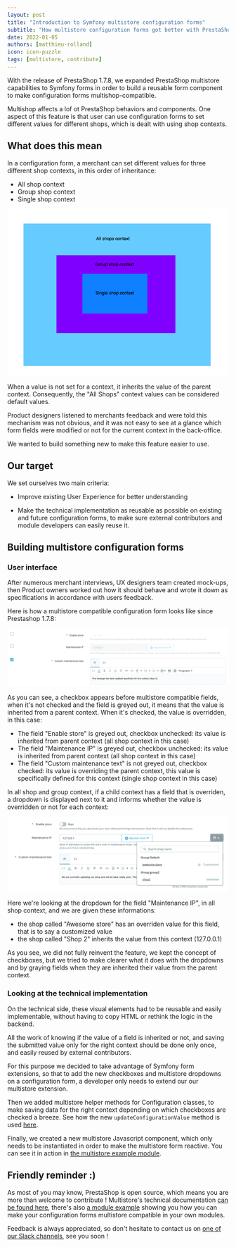 ```yaml
---
layout: post
title: "Introduction to Symfony multistore configuration forms"
subtitle: "How multistore configuration forms got better with PrestaShop 1.7.8"
date: 2022-01-05 
authors: [matthieu-rolland]
icon: icon-puzzle
tags: [multistore, contribute]
---
```


With the release of PrestaShop 1.7.8, we expanded PrestaShop multistore capabilities to Symfony forms in order to build a reusable form component to make configuration forms multishop-compatible.

Multishop affects a lof ot PrestaShop behaviors and components. One aspect of this feature is that user can use configuration forms to set different values for different shops, which is dealt with using shop contexts.

## What does this mean

In a configuration form, a merchant can set different values for three different shop contexts, in this order of inheritance:

- All shop context
- Group shop context
- Single shop context

![Shop contexts](/assets/images/2022/01/shopcontexts.png)

When a value is not set for a context, it inherits the value of the parent context. Consequently, the "All Shops" context values can be considered default values.

Product designers listened to merchants feedback and were told this mechanism was not obvious, and it was not easy to see at a glance which form fields were modified or not for the current context in the back-office.

We wanted to build something new to make this feature easier to use.

## Our target

We set ourselves two main criteria:

- Improve existing User Experience for better understanding

- Make the technical implementation as reusable as possible on existing and future configuration forms, to make sure external contributors and module developers can easily reuse it.

## Building multistore configuration forms

### User interface

After numerous merchant interviews, UX designers team created mock-ups, then Product owners worked out how it should behave and wrote it down as specifications in accordance with users feedback. 

Here is how a multistore compatible configuration form looks like since Prestashop 1.7.8:

![Shop contexts](/assets/images/2022/01/checkbox.png)

As you can see, a checkbox appears before multistore compatible fields, when it's not checked and the field is greyed out, it means that the value is inherited from a parent context. When it's checked, the value is overridden, in this case:

- The field "Enable store" is greyed out, checkbox unchecked: its value is inherited from parent context (all shop context in this case)
- The field "Maintenance IP" is greyed out, checkbox unchecked: its value is inherited from parent context (all shop context in this case)
- The field "Custom maintenance text" is not greyed out, checkbox checked: its value is overriding the parent context, this value is specifically defined for this context (single shop context in this case)

In all shop and group context, if a child context has a field that is overriden, a dropdown is displayed next to it and informs whether the value is overridden or not for each context:

![Shop contexts](/assets/images/2022/01/dropdown.png)

Here we're looking at the dropdown for the field "Maintenance IP", in all shop context, and we are given these informations:

- the shop called "Awesome store" has an overriden value for this field, that is to say a customized value
- the shop called "Shop 2" inherits the value from this context (127.0.0.1)

As you see, we did not fully reinvent the feature, we kept the concept of checkboxes, but we tried to make clearer what it does with the dropdowns and by graying fields when they are inherited their value from the parent context.

### Looking at the technical implementation

On the technical side, these visual elements had to be reusable and easily implementable, without having to copy HTML or rethink the logic in the backend. 

All the work of knowing if the value of a field is inherited or not, and saving the submitted value only for the right context should be done only once, and easily reused by external contributors.

For this purpose we decided to take advantage of Symfony form extensions, so that to add the new checkboxes and multistore dropdowns on a configuration form, a developer only needs to extend our our multistore extension. 

Then we added multistore helper methods for Configuration classes, to make saving data for the right context depending on which checkboxes are checked a breeze. See how the new `updateConfigurationValue` method is used [here](https://github.com/PrestaShop/example-modules/blob/master/demomultistoreform/src/Form/ContentBlockDataConfiguration.php).

Finally, we created a new multistore Javascript component, which only needs to be instantiated in order to make the multistore form reactive. You can see it in action in [the multistore example module](https://github.com/PrestaShop/example-modules/blob/master/demomultistoreform/views/js/form.js).

## Friendly reminder :)

As most of you may know, PrestaShop is open source, which means you are more than welcome to contribute ! Multistore's technical documentation [can be found here](https://devdocs.prestashop.com/1.7/development/multistore/), there's also [a module example](https://github.com/PrestaShop/example-modules/tree/master/demomultistoreform) showing you how you can make your configuration forms multistore compatible in your own modules.

Feedback is always appreciated, so don't hesitate to contact us on [one of our Slack channels](https://www.prestashop-project.org/slack/channels/), see you soon !
